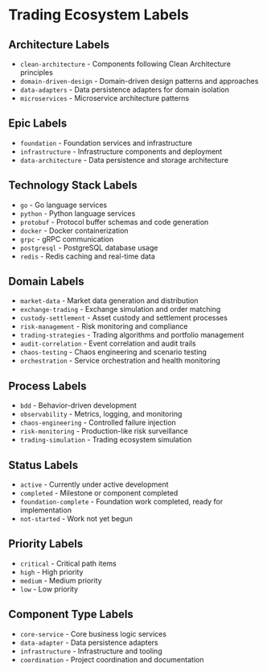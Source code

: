 # Trading Ecosystem Labels

## Architecture Labels
- `clean-architecture` - Components following Clean Architecture principles
- `domain-driven-design` - Domain-driven design patterns and approaches
- `data-adapters` - Data persistence adapters for domain isolation
- `microservices` - Microservice architecture patterns

## Epic Labels
- `foundation` - Foundation services and infrastructure
- `infrastructure` - Infrastructure components and deployment
- `data-architecture` - Data persistence and storage architecture

## Technology Stack Labels
- `go` - Go language services
- `python` - Python language services
- `protobuf` - Protocol buffer schemas and code generation
- `docker` - Docker containerization
- `grpc` - gRPC communication
- `postgresql` - PostgreSQL database usage
- `redis` - Redis caching and real-time data

## Domain Labels
- `market-data` - Market data generation and distribution
- `exchange-trading` - Exchange simulation and order matching
- `custody-settlement` - Asset custody and settlement processes
- `risk-management` - Risk monitoring and compliance
- `trading-strategies` - Trading algorithms and portfolio management
- `audit-correlation` - Event correlation and audit trails
- `chaos-testing` - Chaos engineering and scenario testing
- `orchestration` - Service orchestration and health monitoring

## Process Labels
- `bdd` - Behavior-driven development
- `observability` - Metrics, logging, and monitoring
- `chaos-engineering` - Controlled failure injection
- `risk-monitoring` - Production-like risk surveillance
- `trading-simulation` - Trading ecosystem simulation

## Status Labels
- `active` - Currently under active development
- `completed` - Milestone or component completed
- `foundation-complete` - Foundation work completed, ready for implementation
- `not-started` - Work not yet begun

## Priority Labels
- `critical` - Critical path items
- `high` - High priority
- `medium` - Medium priority
- `low` - Low priority

## Component Type Labels
- `core-service` - Core business logic services
- `data-adapter` - Data persistence adapters
- `infrastructure` - Infrastructure and tooling
- `coordination` - Project coordination and documentation